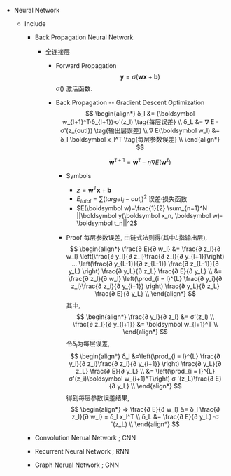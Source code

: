 * Neural Network

  - Include
    * Back Propagation Neural Network
      * 全连接层
        - Forward Propagation
          $$\boldsymbol y = σ (\boldsymbol w \boldsymbol x + \boldsymbol b)$$
          $σ()$ 激活函数.

        - Back Propagation -- Gradient Descent Optimization
          $$ 
          \begin{align*}
            δ_l &= (\boldsymbol w_{l+1}^T·δ_{l+1})·σ'(z_l)  \tag{每层误差}  \\
            δ_L &= ∇ E · σ'(z_{outl})  \tag{输出层误差}  \\
            ∇ E(\boldsymbol w_l) &= δ_l \boldsymbol x_l^T  \tag{每层参数误差}  \\
          \end{align*}
          $$
          
          $$\boldsymbol w^{τ+1} = \boldsymbol w^τ - η ∇ E(\boldsymbol w^τ)$$

          - Symbols 
            - $z = \boldsymbol w^T \boldsymbol x + \boldsymbol b$
            - $E_{total} = \sum (target_i - out_i)^2$ 误差·损失函数
            - $E(\boldsymbol w)=\frac{1}{2} \sum_{n=1}^N ||\boldsymbol y(\boldsymbol x_n, \boldsymbol w)-\boldsymbol t_n||^2$

          - Proof
            每层参数误差, 由链式法则得(其中$L$指输出层),
            $$
            \begin{align*}
              \frac{∂ E}{∂ w_l} &= \frac{∂ z_l}{∂ w_l} \left(\frac{∂ y_l}{∂ z_l}\frac{∂ z_l}{∂ y_{l+1}}\right) ... \left(\frac{∂ y_{L-1}}{∂ z_{L-1}} \frac{∂ z_{L-1}}{∂ y_L} \right) \frac{∂ y_L}{∂ z_L} \frac{∂ E}{∂ y_L}  \\
              &= \frac{∂ z_l}{∂ w_l}  \left(\prod_{i = l}^{L} \frac{∂ y_i}{∂ z_i}\frac{∂ z_i}{∂ y_{i+1}} \right) \frac{∂ y_L}{∂ z_L} \frac{∂ E}{∂ y_L}  \\
            \end{align*}
            $$
            其中,
            $$
            \begin{align*}
              \frac{∂ y_l}{∂ z_l} &= σ'(z_l)  \\
              \frac{∂ z_l}{∂ y_{l+1}} &= \boldsymbol w_{l+1}^T  \\
            \end{align*}
            $$
            令$δ_l$为每层误差,
            $$
            \begin{align*}
              δ_l &=\left(\prod_{i = l}^{L} \frac{∂ y_i}{∂ z_i}\frac{∂ z_i}{∂ y_{i+1}} \right) \frac{∂ y_L}{∂ z_L} \frac{∂ E}{∂ y_L}  \\
              &= \left(\prod_{i = l}^{L} σ'(z_i)\boldsymbol w_{i+1}^T\right) σ '(z_L)\frac{∂ E}{∂ y_L}  \\
            \end{align*}
            $$
            得到每层参数误差结果,
            $$
            \begin{align*}
              => \frac{∂ E}{∂ w_l} &= δ_l \frac{∂ z_l}{∂ w_l} = δ_l x_l^T  \\
              δ_L &= \frac{∂ E}{∂ y_L} ·σ '(z_L)  \\
            \end{align*}
            $$

    * Convolution Nerual Network ; CNN

    * Recurrent Neural Network ; RNN

    * Graph Nerual Network ; GNN


